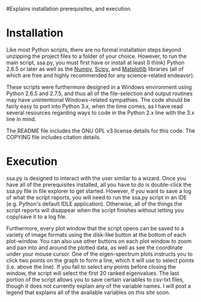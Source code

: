 #Explains installation prerequisites, and execution.

# Installation #

Like most Python scripts, there are no formal installation steps beyond unzipping the project files to a folder of your choice. However, to run the main script, ssa.py, you must first have or install at least (I think) Python 2.6.5 or later as well as the [Numpy](http://www.numpy.org), [Scipy](http://www.scipy.org), and [Matplotlib](http://matplotlib.org) libraries (all of which are free and highly recommended for any science-related endeavor).

These scripts were furthermore designed in a Windows environment using Python 2.6.5 and 2.7.5, and thus all of the file-selection and output routines may have unintentional Windows-related sympathies. The code should be fairly easy to port into Python 3.x, when the time comes, as I have read several resources regarding ways to code in the Python 2.x line with the 3.x line in mind.

The README file includes the GNU GPL v3 license details for this code. The COPYING file includes citation details.

# Execution #

ssa.py is designed to interact with the user similar to a wizard. Once you have all of the prerequisites installed, all you have to do is double-click the ssa.py file in file explorer to get started. However, if you want to save a log of what the script reports, you will need to run the ssa.py script in an IDE (e.g. Python's default IDLE application). Otherwise, all of the things the script reports will disappear when the script finishes without letting you copy/save it to a log file.

Furthermore, every plot window that the script opens can be saved to a variety of image formats using the disk-like button at the bottom of each plot-window. You can also use other buttons on each plot window to zoom and pan into and around the plotted data, as well as see the coordinate under your mouse cursor. One of the eigen-spectrum plots instructs you to click two points on the graph to form a line, which it will use to select points (i.e. above the line). If you fail to select any points before closing the window, the script will select the first 20 ranked eigenvalues.  The last portion of the script allows you to save certain variables to csv-txt files, though it does not currently explain any of the variable names. I will post a legend that explains all of the available variables on this site soon.